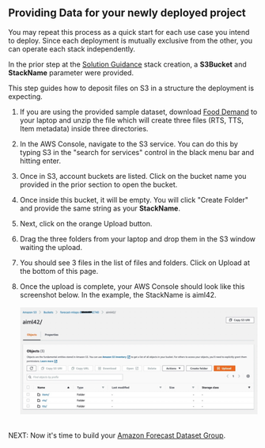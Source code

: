 ﻿## Providing Data for your newly deployed project

You may repeat this process as a quick start for each use case you intend to deploy.  Since each deployment is mutually exclusive from the other, you can operate each stack independently.

In the prior step at the [Solution Guidance](SolutionGuidance.md) stack creation, a **S3Bucket**  and **StackName** parameter were provided.

This step guides how to deposit files on S3 in a structure the deployment is expecting.  

1. If you are using the provided sample dataset, download [Food Demand](https://amazon-forecast-samples.s3.us-west-2.amazonaws.com/ml_ops/FoodDemand.zip) to your laptop and unzip the file which will create three files (RTS, TTS, Item metadata) inside three directories.

2. In the AWS Console, navigate to the S3 service.  You can do this by typing S3 in the "search for services" control in the black menu bar and hitting enter.

3. Once in S3, account buckets are listed.   Click on the bucket name you provided in the prior section to open the bucket.

4. Once inside this bucket, it will be empty.  You will click "Create Folder" and provide the same string as your **StackName**.

5. Next, click on the orange Upload button.

6. Drag the three folders from your laptop and drop them in the S3 window waiting the upload.

7. You should see 3 files in the list of files and folders.  Click on Upload at the bottom of this page.

8. Once the upload is complete, your AWS Console should look like this screenshot below.  In the example, the StackName is aiml42.
<br><br>
![S3 Upload](./images/s3-inputs.jpg)
<br><br>

NEXT: Now it's time to build your [Amazon Forecast Dataset Group](DatasetGroup.md).